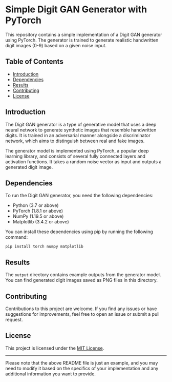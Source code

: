 
# Simple Digit GAN Generator with PyTorch

This repository contains a simple implementation of a Digit GAN generator using PyTorch. The generator is trained to generate realistic handwritten digit images (0-9) based on a given noise input.

## Table of Contents

- [Introduction](#introduction)
- [Dependencies](#dependencies)
- [Results](#results)
- [Contributing](#contributing)
- [License](#license)

## Introduction

The Digit GAN generator is a type of generative model that uses a deep neural network to generate synthetic images that resemble handwritten digits. It is trained in an adversarial manner alongside a discriminator network, which aims to distinguish between real and fake images.

The generator model is implemented using PyTorch, a popular deep learning library, and consists of several fully connected layers and activation functions. It takes a random noise vector as input and outputs a generated digit image.

## Dependencies

To run the Digit GAN generator, you need the following dependencies:

- Python (3.7 or above)
- PyTorch (1.8.1 or above)
- NumPy (1.19.5 or above)
- Matplotlib (3.4.2 or above)

You can install these dependencies using pip by running the following command:

```
pip install torch numpy matplotlib
```




## Results

The `output` directory contains example outputs from the generator model. You can find generated digit images saved as PNG files in this directory.

## Contributing

Contributions to this project are welcome. If you find any issues or have suggestions for improvements, feel free to open an issue or submit a pull request.

## License

This project is licensed under the [MIT License](LICENSE).

---

Please note that the above README file is just an example, and you may need to modify it based on the specifics of your implementation and any additional information you want to provide.
